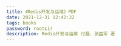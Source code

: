 ```yaml
---
title: 《Redis开发与运维》PDF
date: 2021-12-31 12:42:32
tags: books
password: rootLi!
description: Redis开发与运维 付磊，张益军 著
---
```


<object data="Redis开发与运维.pdf"  type="application/pdf" width="100%" height="877px">